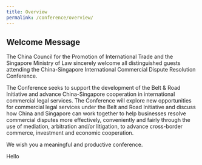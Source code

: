 ```yaml
---
title: Overview
permalink: /conference/overview/
---
```


## Welcome Message

The China Council for the Promotion of International Trade and the Singapore Ministry of Law sincerely welcome all distinguished guests attending the China-Singapore International Commercial Dispute Resolution Conference. 

The Conference seeks to support the development of the Belt & Road Initiative and advance China-Singapore cooperation in international commercial legal services. The Conference will explore new opportunities for commercial legal services under the Belt and Road Initiative and discuss how China and Singapore can work together to help businesses resolve commercial disputes more effectively, conveniently and fairly through the use of mediation, arbitration and/or litigation, to advance cross-border commerce, investment and economic cooperation.

We wish you a meaningful and productive conference.

Hello
